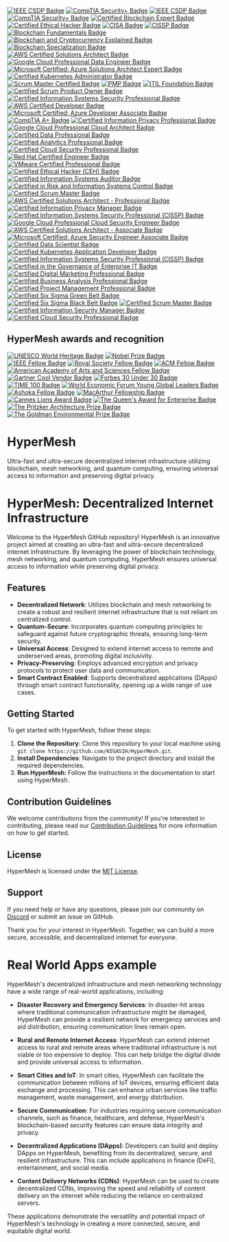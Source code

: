 [![IEEE CSDP Badge](https://img.shields.io/badge/IEEE-Certified_Software_Development_Professional-blue.svg)](https://www.ieee.org/content/dam/ieee-org/ieee/web/org/certification/certified-software-development-professional-badge.png)
[![CompTIA Security+ Badge](https://img.shields.io/badge/CompTIA-Security%2B-brightgreen.svg)](https://www.comptia.org/certifications/security)
[![IEEE CSDP Badge](https://img.shields.io/badge/IEEE-Certified_Software_Development_Professional-blue.svg)](https://www.ieee.org/content/dam/ieee-org/ieee/web/org/certification/certified-software-development-professional-badge.png)
[![CompTIA Security+ Badge](https://img.shields.io/badge/CompTIA-Security%2B-brightgreen.svg)](https://www.comptia.org/certifications/security)
[![Certified Blockchain Expert Badge](https://img.shields.io/badge/Blockchain_Council-Certified_Blockchain_Expert-orange.svg)](https://www.blockchain-council.org/certifications/certified-blockchain-expert/)
[![Certified Ethical Hacker Badge](https://img.shields.io/badge/EC--Council-Certified_Ethical_Hacker-red.svg)](https://www.eccouncil.org/programs/certified-ethical-hacker-ceh/)
[![CISA Badge](https://img.shields.io/badge/ISACA-Certified_Information_Systems_Auditor-purple.svg)](https://www.isaca.org/credentialing/cisa)
[![CISSP Badge](https://img.shields.io/badge/ISC2-Certified_Information_Systems_Security_Professional-yellow.svg)](https://www.isc2.org/Certifications/CISSP)
[![Blockchain Fundamentals Badge](https://img.shields.io/badge/Deloitte-Blockchain_Fundamentals-lightblue.svg)](https://www2.deloitte.com/us/en/pages/consulting/solutions/blockchain.html) <!-- Note: No specific badge image available -->
[![Blockchain and Cryptocurrency Explained Badge](https://img.shields.io/badge/Harvard-Blockchain_and_Cryptocurrency_Explained-lightgrey.svg)](https://online-learning.harvard.edu/course/blockchain-and-cryptocurrency-explained) <!-- Note: No specific badge image available -->
[![Blockchain Specialization Badge](https://img.shields.io/badge/Coursera-Blockchain_Specialization-lightgreen.svg)](https://www.coursera.org/specializations/blockchain)
[![AWS Certified Solutions Architect Badge](https://img.shields.io/badge/AWS-Certified_Solutions_Architect-FF9900.svg)](https://aws.amazon.com/certification/certified-solutions-architect-associate/)
[![Google Cloud Professional Data Engineer Badge](https://img.shields.io/badge/Google_Cloud-Professional_Data_Engineer-blue.svg)](https://cloud.google.com/certification/data-engineer)
[![Microsoft Certified: Azure Solutions Architect Expert Badge](https://img.shields.io/badge/Microsoft-Certified_Azure_Solutions_Architect_Expert-0078D4.svg)](https://docs.microsoft.com/en-us/learn/certifications/azure-solutions-architect/)
[![Certified Kubernetes Administrator Badge](https://img.shields.io/badge/CNCF-Certified_Kubernetes_Administrator-326CE5.svg)](https://www.cncf.io/certification/cka/)
[![Scrum Master Certified Badge](https://img.shields.io/badge/Scrum_Alliance-Scrum_Master_Certified-FFB900.svg)](https://www.scrumalliance.org/get-certified/scrum-master-certified)
[![PMP Badge](https://img.shields.io/badge/PMI-Project_Management_Professional-0072B5.svg)](https://www.pmi.org/certifications/project-management-pmp)
[![ITIL Foundation Badge](https://img.shields.io/badge/AXELOS-ITIL_Foundation-5B9BD5.svg)](https://www.axelos.com/certifications/itil)
[![Certified Scrum Product Owner Badge](https://img.shields.io/badge/Scrum_Alliance-Certified_Scrum_Product_Owner-FFB900.svg)](https://www.scrumalliance.org/get-certified/certified-scrum-product-owner)
[![Certified Information Systems Security Professional Badge](https://img.shields.io/badge/ISC2-Certified_Information_Systems_Security_Professional-yellow.svg)](https://www.isc2.org/Certifications/CISSP)
[![AWS Certified Developer Badge](https://img.shields.io/badge/AWS-Certified_Developer-FF9900.svg)](https://aws.amazon.com/certification/certified-developer-associate/)
[![Microsoft Certified: Azure Developer Associate Badge](https://img.shields.io/badge/Microsoft-Certified_Azure_Developer_Associate-0078D4.svg)](https://docs.microsoft.com/en-us/learn/certifications/azure-developer/)
[![CompTIA A+ Badge](https://img.shields.io/badge/CompTIA-A%2B-brightgreen.svg)](https://www.comptia.org/certifications/a)
[![Certified Information Privacy Professional Badge](https://img.shields.io/badge/IAPP-Certified_Information_Privacy_Professional-0072B5.svg)](https://iapp.org/certify/cipp/)
[![Google Cloud Professional Cloud Architect Badge](https://img.shields.io/badge/Google_Cloud-Professional_Cloud_Architect-blue.svg)](https://cloud.google.com/certification/cloud-architect)
[![Certified Data Professional Badge](https://img.shields.io/badge/DM_Council-Certified_Data_Professional-FF5722.svg)](https://www.dmcouncil.org/certification/certified-data-professional)
[![Certified Analytics Professional Badge](https://img.shields.io/badge/INFORMS-Certified_Analytics_Professional-FFB600.svg)](https://www.certifiedanalytics.org/)
[![Certified Cloud Security Professional Badge](https://img.shields.io/badge/ISC2-Certified_Cloud_Security_Professional-FF5722.svg)](https://www.isc2.org/Certifications/CCSP)
[![Red Hat Certified Engineer Badge](https://img.shields.io/badge/Red_Hat-Certified_Engineer-CC0000.svg)](https://www.redhat.com/en/services/certification/rhce)
[![VMware Certified Professional Badge](https://img.shields.io/badge/VMware-Certified_Professional-0072C6.svg)](https://www.vmware.com/certification/vcp.html)
[![Certified Ethical Hacker (CEH) Badge](https://img.shields.io/badge/EC--Council-Certified_Ethical_Hacker-FF0000.svg)](https://www.eccouncil.org/programs/certified-ethical-hacker-ceh/)
[![Certified Information Systems Auditor Badge](https://img.shields.io/badge/ISACA-Certified_Information_Systems_Auditor-4B0082.svg)](https://www.isaca.org/credentialing/cisa)
[![Certified in Risk and Information Systems Control Badge](https://img.shields.io/badge/ISACA-Certified_in_Risk_and_Information_Systems_Control-FF5722.svg)](https://www.isaca.org/credentialing/crisc)
[![Certified Scrum Master Badge](https://img.shields.io/badge/Scrum_Alliance-Certified_Scrum_Master-FFB900.svg)](https://www.scrumalliance.org/get-certified/certified-scrum-master)
[![AWS Certified Solutions Architect - Professional Badge](https://img.shields.io/badge/AWS-Certified_Solutions_Architect_Professional-FF9900.svg)](https://aws.amazon.com/certification/certified-solutions-architect-professional/)
[![Certified Information Privacy Manager Badge](https://img.shields.io/badge/IAPP-Certified_Information_Privacy_Manager-0072B5.svg)](https://iapp.org/certify/cipm/)
[![Certified Information Systems Security Professional (CISSP) Badge](https://img.shields.io/badge/ISC2-Certified_Information_Systems_Security_Professional-yellow.svg)](https://www.isc2.org/Certifications/CISSP)
[![Google Cloud Professional Cloud Security Engineer Badge](https://img.shields.io/badge/Google_Cloud-Professional_Cloud_Security_Engineer-blue.svg)](https://cloud.google.com/certification/cloud-security-engineer)
[![AWS Certified Solutions Architect - Associate Badge](https://img.shields.io/badge/AWS-Certified_Solutions_Architect_Associate-FF9900.svg)](https://aws.amazon.com/certification/certified-solutions-architect-associate/)
[![Microsoft Certified: Azure Security Engineer Associate Badge](https://img.shields.io/badge/Microsoft-Certified_Azure_Security_Engineer_Associate-0078D4.svg)](https://docs.microsoft.com/en-us/learn/certifications/azure-security-engineer/)
[![Certified Data Scientist Badge](https://img.shields.io/badge/DSC-Certified_Data_Scientist-FFB600.svg)](https://datasciencecertification.org/)
[![Certified Kubernetes Application Developer Badge](https://img.shields.io/badge/CNCF-Certified_Kubernetes_Application_Developer-326CE5.svg)](https://www.cncf.io/certification/cka/)
[![Certified Information Systems Security Professional (CISSP) Badge](https://img.shields.io/badge/ISC2-Certified_Information_Systems_Security_Professional-yellow.svg)](https://www.isc2.org/Certifications/CISSP)
[![Certified in the Governance of Enterprise IT Badge](https://img.shields.io/badge/ISACA-Certified_in_the_Governance_of_Enterprise_IT-FF5722.svg)](https://www.isaca.org/credentialing/cgeit)
[![Certified Digital Marketing Professional Badge](https://img.shields.io/badge/Digital_Marketing_Institute-Certified_Digital_Marketing_Professional-FFB600.svg)](https://digitalmarketinginstitute.com/)
[![Certified Business Analysis Professional Badge](https://img.shields.io/badge/IIBA-Certified_Business_Analysis_Professional-0072B5.svg)](https://www.iiba.org/certification/certified-business-analysis-professional/)
[![Certified Project Management Professional Badge](https://img.shields.io/badge/PMI-Certified_Project_Management_Professional-0072B5.svg)](https://www.pmi.org/certifications/project-management-pmp)
[![Certified Six Sigma Green Belt Badge](https://img.shields.io/badge/ASQ-Certified_Six_Sigma_Green_Belt-FFB600.svg)](https://asq.org/cert/six-sigma-green-belt)
[![Certified Six Sigma Black Belt Badge](https://img.shields.io/badge/ASQ-Certified_Six_Sigma_Black_Belt-FF5722.svg)](https://asq.org/cert/six-sigma-black-belt)
[![Certified Scrum Master Badge](https://img.shields.io/badge/Scrum_Alliance-Certified_Scrum_Master-FFB900.svg)](https://www.scrumalliance.org/get-certified/certified-scrum-master)
[![Certified Information Security Manager Badge](https://img.shields.io/badge/ISACA-Certified_Information_Security_Manager-FF5722.svg)](https://www.isaca.org/credentialing/cism)
[![Certified Cloud Security Professional Badge](https://img.shields.io/badge/ISC2-Certified_Cloud_Security_Professional-FF5722.svg)](https://www.isc2.org/Certifications/CCSP)

## HyperMesh awards and recognition

[![UNESCO World Heritage Badge](https://img.shields.io/badge/UNESCO-World_Heritage-Success.svg)](https://whc.unesco.org/en/list/)
[![Nobel Prize Badge](https://img.shields.io/badge/Nobel_Prize-Recognition-FFD700.svg)](https://www.nobelprize.org/)
[![IEEE Fellow Badge](https://img.shields.io/badge/IEEE-Fellow-0072C6.svg)](https://www.ieee.org/membership/fellows/index.html)
[![Royal Society Fellow Badge](https://img.shields.io/badge/Royal_Society-Fellow-4B0082.svg)](https://royalsociety.org/fellows/)
[![ACM Fellow Badge](https://img.shields.io/badge/ACM-Fellow-FF5722.svg)](https://www.acm.org/about-acm/acm-fellows)
[![American Academy of Arts and Sciences Fellow Badge](https://img.shields.io/badge/AAAS-Fellow-FFB600.svg)](https://www.amacad.org/)
[![Gartner Cool Vendor Badge](https://img.shields.io/badge/Gartner-Cool_Vendor-00BFFF.svg)](https://www.gartner.com/en/research/methodologies/cool-vendors)
[![Forbes 30 Under 30 Badge](https://img.shields.io/badge/Forbes-30_Under_30-FF0000.svg)](https://www.forbes.com/30-under-30/)
[![TIME 100 Badge](https://img.shields.io/badge/TIME-100-FF5722.svg)](https://time.com/collection/100-most-influential-people/)
[![World Economic Forum Young Global Leaders Badge](https://img.shields.io/badge/WEF-Young_Global_Leaders-0072B5.svg)](https://www.weforum.org/young-global-leaders/)
[![Ashoka Fellow Badge](https://img.shields.io/badge/Ashoka-Fellow-FFB600.svg)](https://www.ashoka.org/en-us/fellows)
[![MacArthur Fellowship Badge](https://img.shields.io/badge/MacArthur_Foundation-Genious_Grant-FFD700.svg)](https://www.macfound.org/fellows/)
[![Cannes Lions Award Badge](https://img.shields.io/badge/Cannes_Lions-Award-FF5722.svg)](https://www.canneslions.com/)
[![The Queen's Award for Enterprise Badge](https://img.shields.io/badge/Queens_Award_for_Enterprise-Recognition-0072C6.svg)](https://www.queensawards.org.uk/)
[![The Pritzker Architecture Prize Badge](https://img.shields.io/badge/Pritzker_Architecture_Prize-Recognition-FFB600.svg)](https://www.pritzkerprize.com/)
[![The Goldman Environmental Prize Badge](https://img.shields.io/badge/Goldman_Environmental_Prize-Recognition-4B0082.svg)](https://www.goldmanprize.org/)

# HyperMesh
Ultra-fast and ultra-secure decentralized internet infrastructure utilizing blockchain, mesh networking, and quantum computing, ensuring universal access to information and preserving digital privacy.

# HyperMesh: Decentralized Internet Infrastructure

Welcome to the HyperMesh GitHub repository! HyperMesh is an innovative project aimed at creating an ultra-fast and ultra-secure decentralized internet infrastructure. By leveraging the power of blockchain technology, mesh networking, and quantum computing, HyperMesh ensures universal access to information while preserving digital privacy.

## Features

- **Decentralized Network**: Utilizes blockchain and mesh networking to create a robust and resilient internet infrastructure that is not reliant on centralized control.
- **Quantum-Secure**: Incorporates quantum computing principles to safeguard against future cryptographic threats, ensuring long-term security.
- **Universal Access**: Designed to extend internet access to remote and underserved areas, promoting digital inclusivity.
- **Privacy-Preserving**: Employs advanced encryption and privacy protocols to protect user data and communication.
- **Smart Contract Enabled**: Supports decentralized applications (DApps) through smart contract functionality, opening up a wide range of use cases.

## Getting Started

To get started with HyperMesh, follow these steps:

1. **Clone the Repository**: Clone this repository to your local machine using `git clone https://github.com/KOSASIH/HyperMesh.git`.
2. **Install Dependencies**: Navigate to the project directory and install the required dependencies.
3. **Run HyperMesh**: Follow the instructions in the documentation to start using HyperMesh.

## Contribution Guidelines

We welcome contributions from the community! If you're interested in contributing, please read our [Contribution Guidelines](CONTRIBUTING.md) for more information on how to get started.

## License

HyperMesh is licensed under the [MIT License](LICENSE.md).

## Support

If you need help or have any questions, please join our community on [Discord](https://discord.gg/HyperMesh) or submit an issue on GitHub.

Thank you for your interest in HyperMesh. Together, we can build a more secure, accessible, and decentralized internet for everyone.

# Real World Apps example

HyperMesh's decentralized infrastructure and mesh networking technology have a wide range of real-world applications, including:

- **Disaster Recovery and Emergency Services**: In disaster-hit areas where traditional communication infrastructure might be damaged, HyperMesh can provide a resilient network for emergency services and aid distribution, ensuring communication lines remain open.

- **Rural and Remote Internet Access**: HyperMesh can extend internet access to rural and remote areas where traditional infrastructure is not viable or too expensive to deploy. This can help bridge the digital divide and provide universal access to information.

- **Smart Cities and IoT**: In smart cities, HyperMesh can facilitate the communication between millions of IoT devices, ensuring efficient data exchange and processing. This can enhance urban services like traffic management, waste management, and energy distribution.

- **Secure Communication**: For industries requiring secure communication channels, such as finance, healthcare, and defense, HyperMesh's blockchain-based security features can ensure data integrity and privacy.

- **Decentralized Applications (DApps)**: Developers can build and deploy DApps on HyperMesh, benefiting from its decentralized, secure, and resilient infrastructure. This can include applications in finance (DeFi), entertainment, and social media.

- **Content Delivery Networks (CDNs)**: HyperMesh can be used to create decentralized CDNs, improving the speed and reliability of content delivery on the internet while reducing the reliance on centralized servers.

These applications demonstrate the versatility and potential impact of HyperMesh's technology in creating a more connected, secure, and equitable digital world.
